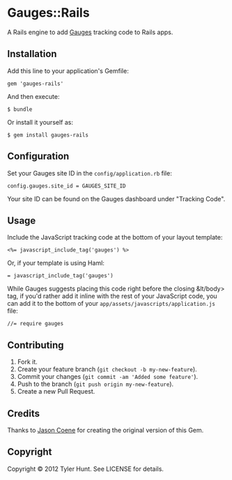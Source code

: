 # Gauges::Rails

A Rails engine to add [Gauges][] tracking code to Rails apps.

[gauges]: http://gaug.es/


## Installation

Add this line to your application's Gemfile:

    gem 'gauges-rails'

And then execute:

    $ bundle

Or install it yourself as:

    $ gem install gauges-rails


## Configuration

Set your Gauges site ID in the `config/application.rb` file:

    config.gauges.site_id = GAUGES_SITE_ID

Your site ID can be found on the Gauges dashboard under "Tracking Code".


## Usage

Include the JavaScript tracking code at the bottom of your layout template:

    <%= javascript_include_tag('gauges') %>

Or, if your template is using Haml:

    = javascript_include_tag('gauges')

While Gauges suggests placing this code right before the closing &lt/body&gt;
tag, if you'd rather add it inline with the rest of your JavaScript code, you
can add it to the bottom of your `app/assets/javascripts/application.js` file:

    //= require gauges


## Contributing

1. Fork it.
2. Create your feature branch (`git checkout -b my-new-feature`).
3. Commit your changes (`git commit -am 'Added some feature'`).
4. Push to the branch (`git push origin my-new-feature`).
5. Create a new Pull Request.


## Credits

Thanks to [Jason Coene][jason] for creating the original version of this Gem.

[jason]: https://github.com/jcoene


## Copyright

Copyright © 2012 Tyler Hunt. See LICENSE for details.
